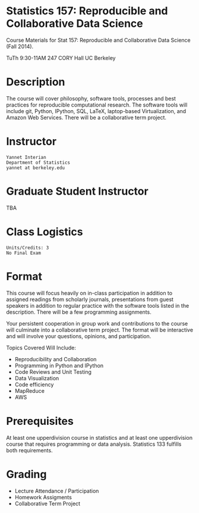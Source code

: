 Statistics 157: Reproducible and Collaborative Data Science
================

Course Materials for Stat 157: Reproducible and Collaborative Data Science (Fall 2014).


TuTh 9:30-11AM   247 CORY Hall UC Berkeley

# Description
The course will cover philosophy, software tools, processes and best practices for reproducible computational research. The software tools will include git, Python, IPython, SQL, LaTeX, laptop-based Virtualization, and Amazon Web Services. There will be a collaborative term project.

# Instructor
```
Yannet Interian
Department of Statistics
yannet at berkeley.edu
```
# Graduate Student Instructor
TBA

# Class Logistics
```
Units/Credits: 3
No Final Exam
```

# Format
This course will focus heavily on in-class participation in addition to assigned readings from scholarly journals, presentations from guest speakers in addition to regular practice with the software tools listed in the description. There will be a few programming assignments. 

Your persistent cooperation in group work and contributions to the course will culminate into a collaborative term project. The format will be interactive and will involve your questions, opinions, and participation.

Topics Covered Will Include:

* Reproducibility and Collaboration
* Programming in Python and IPython
* Code Reviews and Unit Testing
* Data Visualization
* Code efficiency
* MapReduce
* AWS

# Prerequisites
At least one upper­division course in statistics and at least one upper­division course that requires programming or data analysis. Statistics 133 fulfills both requirements.

# Grading
* Lecture Attendance / Participation
* Homework Assigments
* Collaborative Term Project

